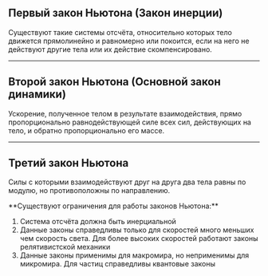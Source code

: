 ## Первый закон Ньютона (Закон инерции)

Существуют такие системы отсчёта, относительно которых тело движется прямолинейно и равномерно или покоится,
если на него не действуют другие тела или их действие скомпенсировано.

---

## Второй закон Ньютона (Основной закон динамики)

Ускорение, полученное телом в результате взаимодействия, прямо пропорционально равнодействующей силе всех сил, действующих на тело,
и обратно пропорционально его массе.

<BlockMath math="
    \vec a=\frac{\Sigma \vec F}{m}\\
    \vec F=m\vec a \Rightarrow 1\text Н=\frac{1\text{кг}\cdot 1\text м}{1\text с^2}
">

---

## Третий закон Ньютона

Силы с которыми взаимодействуют друг на друга два тела равны по модулю, но противоположны по направлению.

<BlockMath math="
    \vec{F_1}=-\vec{F_2}
">

<ExpandableText title="Границы применимости">
    **Существуют ограничения для работы законов Ньютона:**
    <ol>
        <li>Система отсчёта должна быть инерциальной</li>
        <li>Данные законы справедливы только для скоростей много меньших чем скорость света. Для более высоких скоростей работают законы релятивистской механики</li>
        <li>Данные законы применимы для макромира, но неприменимы для микромира. Для частиц справедливы квантовые законы</li>
    </ol>
</ExpandableText>



